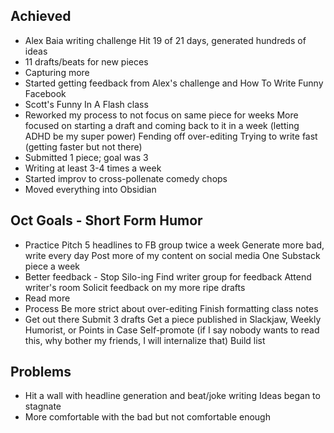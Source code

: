 ## Achieved
- Alex Baia writing challenge
	Hit 19 of 21 days, generated hundreds of ideas
- 11 drafts/beats for new pieces
- Capturing more
- Started getting feedback from Alex's challenge and How To Write Funny Facebook
- Scott's Funny In A Flash class
- Reworked my process to not focus on same piece for weeks
	More focused on starting a draft and coming back to it in a week (letting ADHD be my super power)
	Fending off over-editing 
	Trying to write fast (getting faster but not there)
- Submitted 1 piece; goal was 3
- Writing at least 3-4 times a week 
- Started improv to cross-pollenate comedy chops 
- Moved everything into Obsidian

## Oct Goals - Short Form Humor
- Practice
	Pitch 5 headlines to FB group twice a week 
	Generate more bad, write every day
	Post more of my content on social media
		One Substack piece a week
- Better feedback - Stop Silo-ing
	Find writer group for feedback
	Attend writer's room
	Solicit feedback on my more ripe drafts
- Read more
- Process
	Be more strict about over-editing
	Finish formatting class notes
- Get out there
	Submit 3 drafts 
	Get a piece published in Slackjaw, Weekly Humorist, or Points in Case
	Self-promote (if I say nobody wants to read this, why bother my friends, I will internalize that)
		Build list

## Problems
- Hit a wall with headline generation and beat/joke writing
	Ideas began to stagnate
- More comfortable with the bad but not comfortable enough

